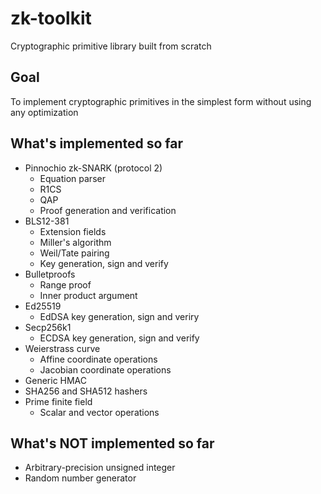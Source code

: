 # zk-toolkit
Cryptographic primitive library built from scratch

## Goal
To implement cryptographic primitives in the simplest form without using any optimization

## What's implemented so far
- Pinnochio zk-SNARK (protocol 2)
  - Equation parser
  - R1CS
  - QAP
  - Proof generation and verification
- BLS12-381 
  - Extension fields
  - Miller's algorithm
  - Weil/Tate pairing
  - Key generation, sign and verify
- Bulletproofs
  - Range proof
  - Inner product argument
- Ed25519
  - EdDSA key generation, sign and veriry
- Secp256k1
  - ECDSA key generation, sign and verify
- Weierstrass curve
  - Affine coordinate operations
  - Jacobian coordinate operations
- Generic HMAC
- SHA256 and SHA512 hashers
- Prime finite field
  - Scalar and vector operations

## What's NOT implemented so far
- Arbitrary-precision unsigned integer
- Random number generator


